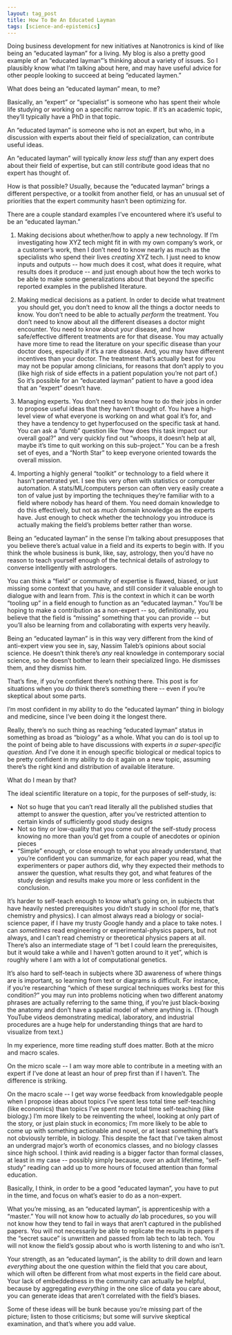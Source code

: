 ```yaml
---
layout: tag_post
title: How To Be An Educated Layman
tags: [science-and-epistemics]
---
```


Doing business development for new initiatives at Nanotronics is kind of like being an “educated layman” for a living. My blog is also a pretty good example of an “educated layman”’s thinking about a variety of issues.  So I plausibly know what I’m talking about here, and may have useful advice for other people looking to succeed at being “educated laymen.”

What does being an “educated layman” mean, to me?

Basically, an “expert” or “specialist” is someone who has spent their whole life studying or working on a specific narrow topic. If it’s an academic topic, they’ll typically have a PhD in that topic.

An “educated layman” is someone who is not an expert, but who, in a discussion with experts about their field of specialization, can contribute useful ideas.

An “educated layman” will typically _know less stuff_ than any expert does about their field of expertise, but can still contribute good ideas that no expert has thought of. 

How is that possible?  Usually, because the “educated layman” brings a different perspective, or a toolkit from another field, or has an unusual set of priorities that the expert community hasn’t been optimizing for.

There are a couple standard examples I’ve encountered where it’s useful to be an “educated layman.”



1. Making decisions about whether/how to apply a new technology.  If I’m investigating how XYZ tech might fit in with my own company’s work, or a customer’s work, then I don’t need to know nearly as much as the specialists who spend their lives _creating_ XYZ tech. I just need to know inputs and outputs -- how much does it cost, what does it require, what results does it produce -- and just enough about how the tech works to be able to make some generalizations about that beyond the specific reported examples in the published literature.

2. Making medical decisions as a patient.  In order to decide what treatment you should get, you don’t need to know all the things a doctor needs to know. You don’t need to be able to actually _perform_ the treatment. You don’t need to know about all the different diseases a doctor might encounter.  You need to know about _your_ disease, and how safe/effective different treatments are for that disease.  You may actually have more time to read the literature on your specific disease than your doctor does, especially if it’s a rare disease.  And, you may have different incentives than your doctor.  The treatment that’s actually best for you may not be popular among clinicians, for reasons that don’t apply to you (like high risk of side effects in a patient population you’re not part of.)  So it’s possible for an “educated layman” patient to have a good idea that an “expert” doesn’t have.

3. Managing experts. You don’t need to know how to do their jobs in order to propose useful ideas that they haven’t thought of. You have a high-level view of what everyone is working on and what goal it’s for, and they have a tendency to get hyperfocused on the specific task at hand.  You can ask a “dumb” question like “how does this task impact our overall goal?” and very quickly find out “whoops, it doesn’t help at all, maybe it’s time to quit working on this sub-project.”  You can be a fresh set of eyes, and a “North Star” to keep everyone oriented towards the overall mission.

4. Importing a highly general “toolkit” or technology to a field where it hasn’t penetrated yet. I see this very often with statistics or computer automation.  A stats/ML/computers person can often very easily create a ton of value just by importing the techniques they’re familiar with to a field where nobody has heard of them. You need domain knowledge to do this effectively, but not as _much_ domain knowledge as the experts have.  Just enough to check whether the technology you introduce is actually making the field’s problems better rather than worse.

Being an “educated layman” in the sense I’m talking about presupposes that you believe there’s actual value in a field and its experts to begin with.  If you think the whole business is bunk, like, say, astrology, then you’d have no reason to teach yourself enough of the technical details of astrology to converse intelligently with astrologers.  

You can think a “field” or community of expertise is flawed, biased, or just missing some context that you have, and still consider it valuable enough to dialogue with and learn from.  _This_ is the context in which it can be worth “tooling up” in a field enough to function as an “educated layman.”  You’ll be hoping to make a contribution as a non-expert -- so, definitionally, you believe that the field is “missing” something that you can provide -- but you’ll also be learning from and collaborating with experts very heavily.

Being an “educated layman” is in this way very different from the kind of anti-expert view you see in, say, Nassim Taleb’s opinions about social science. He doesn’t think there’s _any_ real knowledge in contemporary social science, so he doesn’t bother to learn their specialized lingo. He dismisses them, and they dismiss him.  

That’s fine, if you’re confident there’s nothing there. This post is for situations when you _do_ think there’s something there -- even if you’re skeptical about some parts.

I’m most confident in my ability to do the “educated layman” thing in biology and medicine, since I’ve been doing it the longest there.  

Really, there’s no such thing as reaching “educated layman” status in something as broad as “biology” as a whole.  What you can do is tool up to the point of being able to have discussions with experts _in a super-specific question_.  And I’ve done it in enough specific biological or medical topics to be pretty confident in my ability to do it again on a new topic, assuming there’s the right kind and distribution of available literature.

What do I mean by that?

The ideal scientific literature on a topic, for the purposes of self-study, is:



*   Not so huge that you can’t read literally all the published studies that attempt to answer the question, after you’ve restricted attention to certain kinds of sufficiently good study designs
*   Not so tiny or low-quality that you come out of the self-study process knowing no more than you’d get from a couple of anecdotes or opinion pieces
*   “Simple” enough, or close enough to what you already understand, that you’re confident you can summarize, for each paper you read, what the experimenters or paper authors did, why they expected their methods to answer the question, what results they got, and what features of the study design and results make you more or less confident in the conclusion.

It’s harder to self-teach enough to know what’s going on, in subjects that have heavily nested prerequisites you didn’t study in school (for me, that’s chemistry and physics).  I can almost always read a biology or social-science paper, if I have my trusty Google handy and a place to take notes.  I can _sometimes_ read engineering or experimental-physics papers, but not always, and I can’t read chemistry or theoretical physics papers at all.  There’s also an intermediate stage of “I bet I could learn the prerequisites, but it would take a while and I haven’t gotten around to it yet”, which is roughly where I am with a lot of computational genetics.

It’s also hard to self-teach in subjects where 3D awareness of where things are is important, so learning from text or diagrams is difficult.  For instance, if you’re researching “which of these surgical techniques works best for this condition?” you may run into problems noticing when two different anatomy phrases are actually referring to the same thing, if you’re just black-boxing the anatomy and don’t have a spatial model of where anything is.  (Though YouTube videos demonstrating medical, laboratory, and industrial procedures are a huge help for understanding things that are hard to visualize from text.)

In my experience, more time reading stuff does matter.  Both at the micro and macro scales.

On the micro scale -- I am way more able to contribute in a meeting with an expert if I’ve done at least an hour of prep first than if I haven’t. The difference is striking. 

On the macro scale -- I get way worse feedback from knowledgable people when I propose ideas about topics I’ve spent less total time self-teaching (like economics) than topics I’ve spent more total time self-teaching (like biology.)  I’m more likely to be reinventing the wheel, looking at only part of the story, or just plain stuck in economics; I’m more likely to be able to come up with something actionable and novel, or at least something that’s not obviously terrible, in biology.  This despite the fact that I’ve taken almost an undergrad major’s worth of economics classes, and no biology classes since high school.  I think avid reading is a bigger factor than formal classes, at least in my case -- possibly simply because, over an adult lifetime, “self-study” reading can add up to more hours of focused attention than formal education.

Basically, I think, in order to be a good “educated layman”, you have to put in the time, and focus on what’s easier to do as a non-expert.  

What you’re missing, as an “educated layman”, is apprenticeship with a “master.”  You will not know how to actually _do_ lab procedures, so you will not know how they tend to fail in ways that aren’t captured in the published papers.   You will not necessarily be able to replicate the results in papers if the “secret sauce” is unwritten and passed from lab tech to lab tech.  You will not know the field’s gossip about who is worth listening to and who isn’t.  

Your strength, as an “educated layman”, is the ability to drill down and learn _everything_ about the one question within the field that you care about, which will often be different from what most experts in the field care about.  Your lack of embeddedness in the community can actually be helpful, because by aggregating _everything_ in the one slice of data you care about, you can generate ideas that aren’t correlated with the field’s biases.  

Some of these ideas will be bunk because you’re missing part of the picture; listen to those criticisms; but some will survive skeptical examination, and that’s where you add value.
